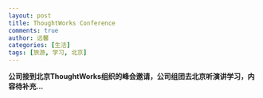 ```yaml
---
layout: post
title: ThoughtWorks Conference
comments: true
author: 远馨
categories: [生活]
tags: [旅游, 学习, 北京]
---
```


**公司接到北京ThoughtWorks组织的峰会邀请，公司组团去北京听演讲学习，内容待补充...**
   
